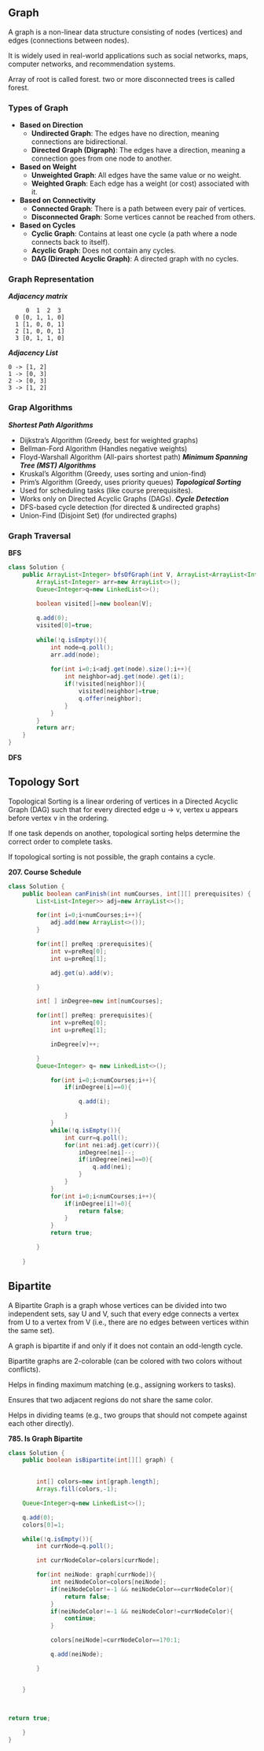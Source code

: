 ## Graph

A graph is a non-linear data structure consisting of nodes (vertices) and edges (connections between nodes). 

It is widely used in real-world applications such as social networks, maps, computer networks, and recommendation systems.

Array of root is called forest. two or more disconnected trees is called forest.

### Types of Graph

 - **Based on Direction**
     - **Undirected Graph**: The edges have no direction, meaning connections are bidirectional.
     -  **Directed Graph (Digraph)**: The edges have a direction, meaning a connection goes from one node to another.
 - **Based on Weight**
     - **Unweighted Graph**: All edges have the same value or no weight.
     - **Weighted Graph**: Each edge has a weight (or cost) associated with it.
  - **Based on Connectivity**
     - **Connected Graph**: There is a path between every pair of vertices.
     - **Disconnected Graph**: Some vertices cannot be reached from others.
  - **Based on Cycles**
     - **Cyclic Graph**: Contains at least one cycle (a path where a node connects back to itself).
     - **Acyclic Graph**: Does not contain any cycles.
     - **DAG (Directed Acyclic Graph)**: A directed graph with no cycles.
   
  ### Graph Representation

***Adjacency matrix***

```
     0  1  2  3
  0 [0, 1, 1, 0]
  1 [1, 0, 0, 1]
  2 [1, 0, 0, 1]
  3 [0, 1, 1, 0]

```

***Adjacency List***

```
0 -> [1, 2]
1 -> [0, 3]
2 -> [0, 3]
3 -> [1, 2]

```


### Grap Algorithms

***Shortest Path Algorithms***
- Dijkstra’s Algorithm (Greedy, best for weighted graphs)
- Bellman-Ford Algorithm (Handles negative weights)
- Floyd-Warshall Algorithm (All-pairs shortest path)
***Minimum Spanning Tree (MST) Algorithms***
- Kruskal’s Algorithm (Greedy, uses sorting and union-find)
- Prim’s Algorithm (Greedy, uses priority queues)
***Topological Sorting***
- Used for scheduling tasks (like course prerequisites).
- Works only on Directed Acyclic Graphs (DAGs).
***Cycle Detection***
- DFS-based cycle detection (for directed & undirected graphs)
- Union-Find (Disjoint Set) (for undirected graphs)


### Graph Traversal

**BFS**

```java
class Solution {
    public ArrayList<Integer> bfsOfGraph(int V, ArrayList<ArrayList<Integer>> adj) {
        ArrayList<Integer> arr=new ArrayList<>();
        Queue<Integer>q=new LinkedList<>();

        boolean visited[]=new boolean[V];
        
        q.add(0);
        visited[0]=true;
        
        while(!q.isEmpty()){
            int node=q.poll();
            arr.add(node);
            
            for(int i=0;i<adj.get(node).size();i++){
                int neighbor=adj.get(node).get(i);
                if(!visited[neighbor]){
                    visited[neighbor]=true;
                    q.offer(neighbor);
                }
            }
        }
        return arr;
    }
}
```

**DFS**




## Topology Sort

Topological Sorting is a linear ordering of vertices in a Directed Acyclic Graph (DAG) such that for every directed edge u → v, vertex u appears before vertex v in the ordering.

 If one task depends on another, topological sorting helps determine the correct order to complete tasks.

 If topological sorting is not possible, the graph contains a cycle.

**207. Course Schedule**

```java
class Solution {
    public boolean canFinish(int numCourses, int[][] prerequisites) {
        List<List<Integer>> adj=new ArrayList<>();

        for(int i=0;i<numCourses;i++){
            adj.add(new ArrayList<>());
        }

        for(int[] preReq :prerequisites){
            int v=preReq[0];
            int u=preReq[1];

            adj.get(u).add(v);

        }

        int[ ] inDegree=new int[numCourses];

        for(int[] preReq: prerequisites){
            int v=preReq[0];
            int u=preReq[1];

            inDegree[v]++;

        }
        Queue<Integer> q= new LinkedList<>();

            for(int i=0;i<numCourses;i++){
                if(inDegree[i]==0){

                    q.add(i);

                }
            }
            while(!q.isEmpty()){
                int curr=q.poll();
                for(int nei:adj.get(curr)){
                    inDegree[nei]--;
                    if(inDegree[nei]==0){
                        q.add(nei);
                    }
                }
            }
            for(int i=0;i<numCourses;i++){
                if(inDegree[i]!=0){
                    return false;
                }
            }
            return true;

        }
        
    }

```

## Bipartite

A Bipartite Graph is a graph whose vertices can be divided into two independent sets, say U and V, such that every edge connects a vertex from U to a vertex from V (i.e., there are no edges between vertices within the same set).

A graph is bipartite if and only if it does not contain an odd-length cycle.

Bipartite graphs are 2-colorable (can be colored with two colors without conflicts).

Helps in finding maximum matching (e.g., assigning workers to tasks).

Ensures that two adjacent regions do not share the same color.

Helps in dividing teams (e.g., two groups that should not compete against each other directly).


**785. Is Graph Bipartite**
```java
class Solution {
    public boolean isBipartite(int[][] graph) {
        

        int[] colors=new int[graph.length];
        Arrays.fill(colors,-1);

    Queue<Integer>q=new LinkedList<>();

    q.add(0);
    colors[0]=1;

    while(!q.isEmpty()){
        int currNode=q.poll();

        int currNodeColor=colors[currNode];

        for(int neiNode: graph[currNode]){
            int neiNodeColor=colors[neiNode];
            if(neiNodeColor!=-1 && neiNodeColor==currNodeColor){
                return false;
            }
            if(neiNodeColor!=-1 && neiNodeColor!=currNodeColor){
                continue;
            }

            colors[neiNode]=currNodeColor==1?0:1;

            q.add(neiNode);

        }


    }

    

return true;
        
    }
}
```





